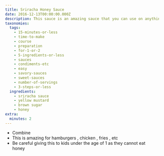 ```yaml
---
title: Sriracha Honey Sauce
date: 2016-12-13T00:00:00.000Z
description: This sauce is an amazing sauce that you can use on anything!
taxonomies:
  tags:
    - 15-minutes-or-less
    - time-to-make
    - course
    - preparation
    - for-1-or-2
    - 5-ingredients-or-less
    - sauces
    - condiments-etc
    - easy
    - savory-sauces
    - sweet-sauces
    - number-of-servings
    - 3-steps-or-less
  ingredients:
    - sriracha sauce
    - yellow mustard
    - brown sugar
    - honey
extra:
  minutes: 2
---
```

 - Combine
 - This is amazing for hamburgers , chicken , fries , etc
 - Be careful giving this to kids under the age of 1 as they cannot eat honey
